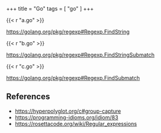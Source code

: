 +++
title = "Go"
tags = [ "go" ]
+++

{{< r "a.go" >}}

<https://golang.org/pkg/regexp#Regexp.FindString>

{{< r "b.go" >}}

<https://golang.org/pkg/regexp#Regexp.FindStringSubmatch>

{{< r "c.go" >}}

<https://golang.org/pkg/regexp#Regexp.FindSubmatch>

## References

- <https://hyperpolyglot.org/c#group-capture>
- <https://programming-idioms.org/idiom/83>
- <https://rosettacode.org/wiki/Regular_expressions>
